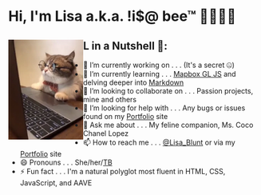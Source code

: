 # Hi, I'm Lisa a.k.a. !i$@ bee™ 👩🏾‍💻🐝

## L in a Nutshell :coconut:: <a href="https://lisablunt.github.io"><img align="left" width="150" height="200" src="https://github.com/lisablunt/lisablunt.github.io/blob/master/img/workcat.gif?raw=true"></a>

- 🔭 I’m currently working on . . . (It's a secret :zipper_mouth_face:)
- 🌱 I’m currently learning . . . [Mapbox GL JS](https://docs.mapbox.com/mapbox-gl-js/api/) and delving deeper into [Markdown](https://guides.github.com/features/mastering-markdown/)
- 👯 I’m looking to collaborate on . . . Passion projects, mine and others
- 🤔 I’m looking for help with . . . Any bugs or issues found on my [Portfolio](https://lisablunt.github.io) site
- 💬 Ask me about . . . My feline companion, Ms. Coco Chanel Lopez
- 📫 How to reach me . . . [@Lisa_Blunt](http://www.twitter.com/lisa_blunt) or via my [Portfolio](https://lisablunt.github.io) site
- 😄 Pronouns . . . She/her/[TB](https://www.urbandictionary.com/define.php?term=THAT%20bitch)
- ⚡ Fun fact . . . I'm a natural polyglot most fluent in HTML, CSS, JavaScript, and AAVE 
